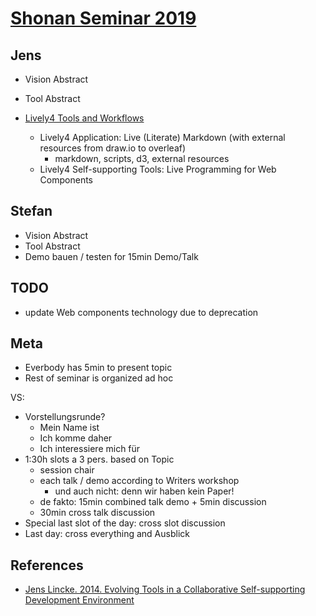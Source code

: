 # [Shonan Seminar 2019 ](https://docs.google.com/document/d/17Qt29wLY81lJi1yfMiscY6uqwPlgf4k65suiOGRc5Tg/edit)

## Jens

- Vision Abstract
- Tool Abstract

- [Lively4 Tools and Workflows](../../demos/tools-and-workflows/index.md)
  - Lively4 Application: Live (Literate) Markdown (with external resources from draw.io to overleaf)
    - markdown, scripts, d3, external resources
  - Lively4 Self-supporting Tools: Live Programming for Web Components

## Stefan

- Vision Abstract
- Tool Abstract
- Demo bauen / testen for 15min Demo/Talk

## TODO

- update Web components technology due to deprecation


## Meta

- Everbody has 5min to present topic
- Rest of seminar is organized ad hoc

VS:

- Vorstellungsrunde?
  - Mein Name ist
  - Ich komme daher
  - Ich interessiere mich für
- 1:30h slots a 3 pers. based on Topic
  - session chair
  - each talk / demo according to Writers workshop
    - und auch nicht: denn wir haben kein Paper!
  - de fakto: 15min combined talk demo + 5min discussion
  - 30min cross talk discussion
- Special last slot of the day: cross slot discussion
- Last day: cross everything and Ausblick

## References

- [Jens Lincke. 2014. Evolving Tools in a Collaborative Self-supporting Development Environment](https://lively-kernel.org/publications/media/Lincke_2014_EvolvingToolsInCollaborativeSelfSupportingDevelopmentEnvironment_PRINT.pdf)


